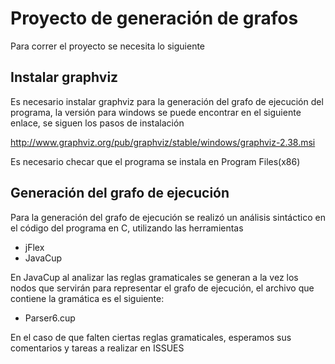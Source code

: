 # Proyecto de generación de grafos 

Para correr el proyecto se necesita lo siguiente


Instalar graphviz
--------------------

Es necesario instalar graphviz para la generación del grafo de ejecución del programa, la versión para windows se puede encontrar en el siguiente enlace, se siguen los pasos de instalación

http://www.graphviz.org/pub/graphviz/stable/windows/graphviz-2.38.msi

Es necesario checar que el programa se instala en Program Files(x86)


Generación del grafo de ejecución
--------------------

Para la generación del grafo de ejecución se realizó un análisis sintáctico en el código del programa en C, utilizando las herramientas
+ jFlex
+ JavaCup

En JavaCup al analizar las reglas gramaticales se generan a la vez los nodos que servirán para representar el grafo de ejecución, el archivo que contiene la gramática es el siguiente:

+ Parser6.cup

En el caso de que falten ciertas reglas gramaticales, esperamos sus comentarios y tareas a realizar en ISSUES
